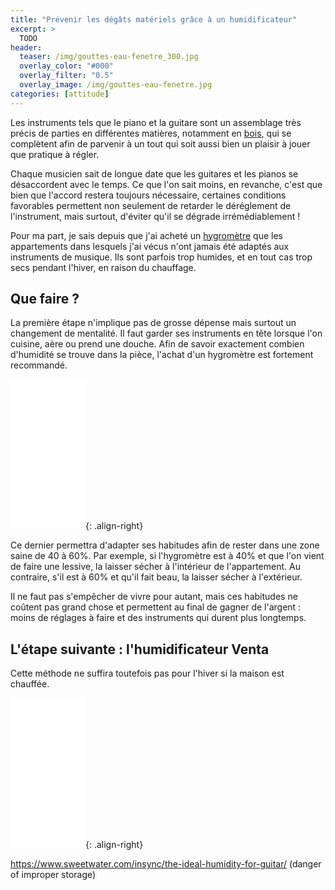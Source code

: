 ```yaml
---
title: "Prévenir les dégâts matériels grâce à un humidificateur"
excerpt: >
  TODO
header:
  teaser: /img/gouttes-eau-fenetre_300.jpg
  overlay_color: "#000"
  overlay_filter: "0.5"
  overlay_image: /img/gouttes-eau-fenetre.jpg
categories: [attitude]
---
```


Les instruments tels que le piano et la guitare sont un assemblage très précis 
de parties en différentes matières, notamment en [bois][constr-guit], qui se 
complètent afin de parvenir à un tout qui soit aussi bien un plaisir à jouer 
que pratique à régler.

Chaque musicien sait de longue date que les guitares et les pianos se 
désaccordent avec le temps. Ce que l'on sait moins, en revanche, c'est que bien 
que l'accord restera toujours nécessaire, certaines conditions favorables 
permettent non seulement de retarder le déréglement de l'instrument, mais 
surtout, d'éviter qu'il se dégrade irrémédiablement !

Pour ma part, je sais depuis que j'ai acheté un [hygromètre][hygrometre] que 
les appartements dans lesquels j'ai vécus n'ont jamais été adaptés aux 
instruments de musique. Ils sont parfois trop humides, et en tout cas trop secs 
pendant l'hiver, en raison du chauffage.

## Que faire ?

La première étape n'implique pas de grosse dépense mais surtout un changement 
de mentalité. Il faut garder ses instruments en tête lorsque l'on cuisine, aère 
ou prend une douche. Afin de savoir exactement combien d'humidité se trouve 
dans la pièce, l'achat d'un hygromètre est fortement recommandé.

<iframe style="width:120px;height:240px;" marginwidth="0" marginheight="0" scrolling="no" frameborder="0" src="//ws-eu.amazon-adsystem.com/widgets/q?ServiceVersion=20070822&OneJS=1&Operation=GetAdHtml&MarketPlace=FR&source=ss&ref=as_ss_li_til&ad_type=product_link&tracking_id=sdm0b-21&marketplace=amazon&region=FR&placement=B01H1R0K68&asins=B01H1R0K68&linkId=ec183ccfbbd01ded7bfa441f3a6eb27d&show_border=true&link_opens_in_new_window=true"></iframe>{: .align-right}

Ce dernier permettra d'adapter ses habitudes afin de rester dans une zone saine 
de 40 à 60%. Par exemple, si l'hygromètre est à 40% et que l'on vient de faire 
une lessive, la laisser sécher à l'intérieur de l'appartement. Au contraire, 
s'il est à 60% et qu'il fait beau, la laisser sécher à l'extérieur.

Il ne faut pas s'empêcher de vivre pour autant, mais ces habitudes ne coûtent 
pas grand chose et permettent au final de gagner de l'argent : moins de 
réglages à faire et des instruments qui durent plus longtemps.

## L'étape suivante : l'humidificateur Venta

Cette méthode ne suffira toutefois pas pour l'hiver si la maison est chauffée.

<iframe style="width:120px;height:240px;" marginwidth="0" marginheight="0" scrolling="no" frameborder="0" src="//ws-eu.amazon-adsystem.com/widgets/q?ServiceVersion=20070822&OneJS=1&Operation=GetAdHtml&MarketPlace=FR&source=ss&ref=as_ss_li_til&ad_type=product_link&tracking_id=sdm0b-21&marketplace=amazon&region=FR&placement=B008HP3ZKC&asins=B008HP3ZKC&linkId=e9457eaef88c061114bf59813f756c1f&show_border=true&link_opens_in_new_window=true"></iframe>{: .align-right}

https://www.sweetwater.com/insync/the-ideal-humidity-for-guitar/ (danger of 
improper storage)

[constr-guit]:https://www.secretsdemusiciens.com/guitare-synthese-foret/
[hygrometre]:http://bit.ly/hygrometre
